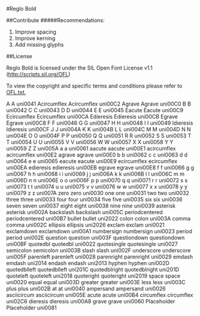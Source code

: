 #Reglo Bold

##Contribute
#####Recommendations:
1. Improve spacing
2. Improve kerning
3. Add missing glyphs

##License

Reglo Bold is licensed under the SIL Open Font License v1.1 (http://scripts.sil.org/OFL)

To view the copyright and specific terms and conditions please refer to [OFL.txt.](docs/OFL.txt)

A			A		uni0041
Acircumflex		Acircumflex	uni00C2
Agrave			Agrave		uni00C0
B			B		uni0042
C			C		uni0043
D			D		uni0044
E			E		uni0045
Eacute			Eacute		uni00C9
Ecircumflex		Ecircumflex	uni00CA
Edieresis		Edieresis	uni00CB
Egrave			Egrave		uni00C8
F			F		uni0046
G			G		uni0047
H			H		uni0048
I			I		uni0049
Idieresis		Idieresis	uni00CF
J			J		uni004A
K			K		uni004B
L			L		uni004C
M			M		uni004D
N			N		uni004E
O			O		uni004F
P			P		uni0050
Q			Q		uni0051
R			R		uni0052
S			S		uni0053
T			T		uni0054
U			U		uni0055
V			V		uni0056
W			W		uni0057
X			X		uni0058
Y			Y		uni0059
Z			Z		uni005A
a			a		uni0061
aacute			aacute		uni00E1
acircumflex		acircumflex	uni00E2
agrave			agrave		uni00E0
b			b		uni0062
c			c		uni0063
d			d		uni0064
e			e		uni0065
eacute			eacute		uni00E9
ecircumflex		ecircumflex	uni00EA
edieresis		edieresis	uni00EB
egrave			egrave		uni00E8
f			f		uni0066
g			g		uni0067
h			h		uni0068
i			i		uni0069
j			j		uni006A
k			k		uni006B
l			l		uni006C
m			m		uni006D
n			n		uni006E
o			o		uni006F
p			p		uni0070
q			q		uni0071
r			r		uni0072
s			s		uni0073
t			t		uni0074
u			u		uni0075
v	v	uni0076
w	w	uni0077
x	x	uni0078
y	y	uni0079
z	z	uni007A
zero	zero	uni0030
one	one	uni0031
two	two	uni0032
three	three	uni0033
four	four	uni0034
five	five	uni0035
six	six	uni0036
seven	seven	uni0037
eight	eight	uni0038
nine	nine	uni0039
asterisk	asterisk	uni002A
backslash	backslash	uni005C
periodcentered	periodcentered	uni00B7
bullet	bullet	uni2022
colon	colon	uni003A
comma	comma	uni002C
ellipsis	ellipsis	uni2026
exclam	exclam	uni0021
exclamdown	exclamdown	uni00A1
numbersign	numbersign	uni0023
period	period	uni002E
question	question	uni003F
questiondown	questiondown	uni00BF
quotedbl	quotedbl	uni0022
quotesingle	quotesingle	uni0027
semicolon	semicolon	uni003B
slash	slash	uni002F
underscore	underscore	uni005F
parenleft	parenleft	uni0028
parenright	parenright	uni0029
emdash	emdash	uni2014
endash	endash	uni2013
hyphen	hyphen	uni002D
quotedblleft	quotedblleft	uni201C
quotedblright	quotedblright	uni201D
quoteleft	quoteleft	uni2018
quoteright	quoteright	uni2019
space	space	uni0020
equal	equal	uni003D
greater	greater	uni003E
less	less	uni003C
plus	plus	uni002B
at	at	uni0040
ampersand	ampersand	uni0026
asciicircum	asciicircum	uni005E
acute	acute	uni00B4
circumflex	circumflex	uni02C6
dieresis	dieresis	uni00A8
grave	grave	uni0060
Placeholder Placeholder uni0081
